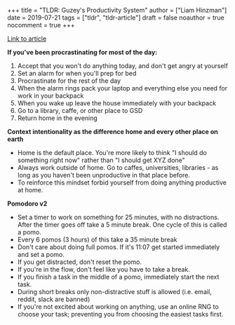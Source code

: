 +++
title = "TLDR: Guzey's Productivity System"
author = ["Liam Hinzman"]
date = 2019-07-21
tags = ["tldr", "tldr-article"]
draft = false
noauthor = true
nocomment = true
+++

[Link to article](https://guezy.com/productivity)

**If you've been procrastinating for most of the day:**

1.  Accept that you won't do anything today, and don't get angry at yourself
2.  Set an alarm for when you'll prep for bed
3.  Procrastinate for the rest of the day
4.  When the alarm rings pack your laptop and everything else you need for work in your backpack
5.  When you wake up leave the house immediately with your backpack
6.  Go to a library, caffe, or other place to GSD
7.  Return home in the evening

**Context intentionality as the difference home and every other place on earth**

-   Home is the default place. You're more likely to think "I should do something right now" rather than "I should get XYZ done"
-   Always work outside of home. Go to caffes, universities, libraries - as long as you haven't been unproductive in that place before.
-   To reinforce this mindset forbid yourself from doing anything productive at home.

**Pomodoro v2**

-   Set a timer to work on something for 25 minutes, with no distractions. After the timer goes off take a 5 minute break. One cycle of this is called a pomo.
-   Every 6 pomos (3 hours) of this take a 35 minute break
-   Don't care about doing full pomos. If it's 11:07 get started immediately and set a pomo.
-   If you get distracted, don't reset the pomo.
-   If you're in the flow, don't feel like you have to take a break.
-   If you finish a task in the middle of a pomo, immediately start the next task.
-   During short breaks only non-distractive stuff is allowed (i.e. email, reddit, slack are banned)
-   If you're not excited about working on anything, use an online RNG to choose your task; preventing you from choosing the easiest tasks first.
